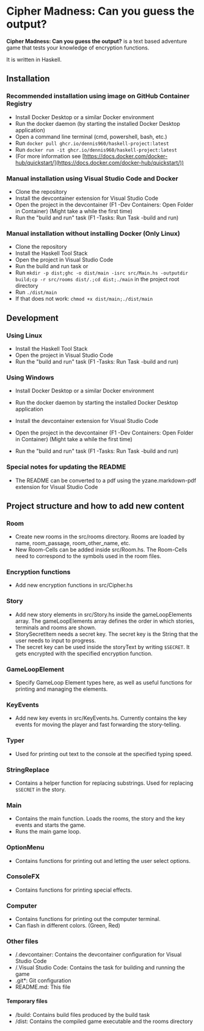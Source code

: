 # Cipher Madness: Can you guess the output?

**Cipher Madness: Can you guess the output?** is a text based adventure game that tests your knowledge of encryption functions.

It is written in Haskell.

## Installation

### Recommended installation using image on GitHub Container Registry

- Install Docker Desktop or a similar Docker environment
- Run the docker daemon (by starting the installed Docker Desktop application)
- Open a command line terminal (cmd, powershell, bash, etc.)
- Run `docker pull ghcr.io/dennis960/haskell-project:latest`
- Run `docker run -it ghcr.io/dennis960/haskell-project:latest`
- (For more information see [https://docs.docker.com/docker-hub/quickstart/](https://docs.docker.com/docker-hub/quickstart/))

### Manual installation using Visual Studio Code and Docker

- Clone the repository
- Install the devcontainer extension for Visual Studio Code
- Open the project in the devcontainer (F1 -Dev Containers: Open Folder in Container) (Might take a while the first time)
- Run the "build and run" task (F1 -Tasks: Run Task -build and run)

### Manual installation without installing Docker (Only Linux)

- Clone the repository
- Install the Haskell Tool Stack
- Open the project in Visual Studio Code
- Run the build and run task or
- Run `mkdir -p dist;ghc -o dist/main -isrc src/Main.hs -outputdir build;cp -r src/rooms dist/.;cd dist;./main` in the project root directory
- Run `./dist/main`
- If that does not work: `chmod +x dist/main;./dist/main`

## Development

### Using Linux

- Install the Haskell Tool Stack
- Open the project in Visual Studio Code
- Run the "build and run" task (F1 -Tasks: Run Task -build and run)

### Using Windows

- Install Docker Desktop or a similar Docker environment
- Run the docker daemon by starting the installed Docker Desktop application

- Install the devcontainer extension for Visual Studio Code
- Open the project in the devcontainer (F1 -Dev Containers: Open Folder in Container) (Might take a while the first time)
- Run the "build and run" task (F1 -Tasks: Run Task -build and run)

### Special notes for updating the README

- The README can be converted to a pdf using the yzane.markdown-pdf extension for Visual Studio Code

## Project structure and how to add new content

### Room

- Create new rooms in the src/rooms directory. Rooms are loaded by name, room_passage, room_other_name, etc.
- New Room-Cells can be added inside src/Room.hs. The Room-Cells need to correspond to the symbols used in the room files.

### Encryption functions

- Add new encryption functions in src/Cipher.hs

### Story

- Add new story elements in src/Story.hs inside the gameLoopElements array. The gameLoopElements array defines the order in which stories, terminals and rooms are shown.
- StorySecretItem needs a secret key. The secret key is the String that the user needs to input to progress.
- The secret key can be used inside the storyText by writing `$SECRET`. It gets encrypted with the specified encryption function.

### GameLoopElement

- Specify GameLoop Element types here, as well as useful functions for printing and managing the elements.

### KeyEvents

- Add new key events in src/KeyEvents.hs. Currently contains the key events for moving the player and fast forwarding the story-telling.

### Typer

- Used for printing out text to the console at the specified typing speed.

### StringReplace

- Contains a helper function for replacing substrings. Used for replacing `$SECRET` in the story.

### Main

- Contains the main function. Loads the rooms, the story and the key events and starts the game.
- Runs the main game loop.

### OptionMenu

- Contains functions for printing out and letting the user select options.

### ConsoleFX

- Contains functions for printing special effects.

### Computer

- Contains functions for printing out the computer terminal.
- Can flash in different colors. (Green, Red)

### Other files

- /.devcontainer: Contains the devcontainer configuration for Visual Studio Code
- /.Visual Studio Code: Contains the task for building and running the game
- .git\*: Git configuration
- README.md: This file

#### Temporary files

- /build: Contains build files produced by the build task
- /dist: Contains the compiled game executable and the rooms directory
